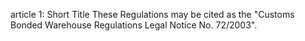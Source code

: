 article 1: Short Title
These Regulations may be cited as the &quot;Customs Bonded Warehouse Regulations Legal Notice No. 72&#x2F;2003&quot;. 
<ul>
</ul>